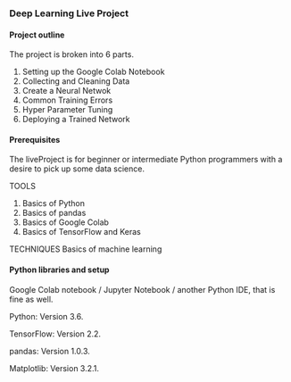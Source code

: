 ### Deep Learning Live Project

#### Project outline
The project is broken into 6 parts.

1. Setting up the Google Colab Notebook
2. Collecting and Cleaning Data
3. Create a Neural Netwok
4. Common Training Errors
5. Hyper Parameter Tuning
6. Deploying a Trained Network

#### Prerequisites
The liveProject is for beginner or intermediate Python programmers with a desire to pick up some data science.

TOOLS
1. Basics of Python
2. Basics of pandas
3. Basics of Google Colab
4. Basics of TensorFlow and Keras

TECHNIQUES
Basics of machine learning

#### Python libraries and setup
Google Colab notebook / Jupyter Notebook / another Python IDE, that is fine as well.

Python: Version 3.6.

TensorFlow: Version 2.2.

pandas: Version 1.0.3.

Matplotlib: Version 3.2.1.

